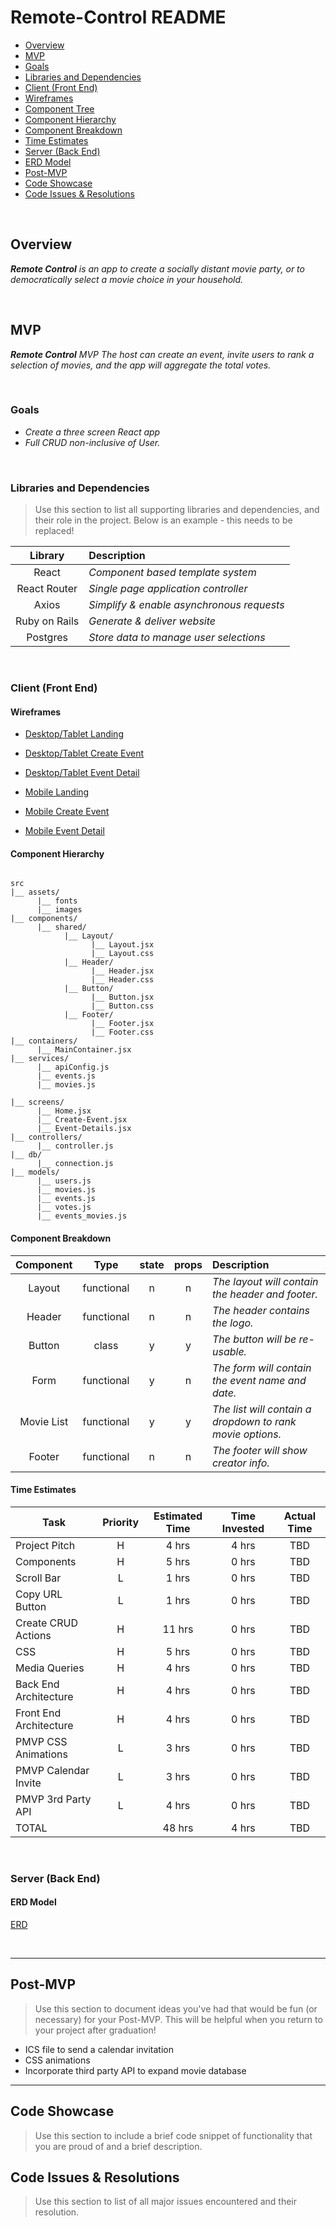# Remote-Control README

- [Overview](#overview)
- [MVP](#mvp)
- [Goals](#goals)
- [Libraries and Dependencies](#libraries-and-dependencies)
- [Client (Front End)](#client-front-end)
- [Wireframes](#wireframes)
- [Component Tree](#component-tree)
- [Component Hierarchy](#component-hierarchy)
- [Component Breakdown](#component-breakdown)
- [Time Estimates](#time-estimates)
- [Server (Back End)](#server-back-end)
- [ERD Model](#erd-model)
- [Post-MVP](#post-mvp)
- [Code Showcase](#code-showcase)
- [Code Issues & Resolutions](#code-issues--resolutions)

<br>

## Overview

_**Remote Control** is an app to create a socially distant movie party, or to democratically select a movie choice in your household._


<br>

## MVP

_**Remote Control** MVP The host can create an event, invite users to rank a selection of movies, and the app will aggregate the total votes._

<br>

### Goals

- _Create a three screen React app_
- _Full CRUD non-inclusive of User._

<br>

### Libraries and Dependencies

> Use this section to list all supporting libraries and dependencies, and their role in the project. Below is an example - this needs to be replaced!

|     Library      | Description                                |
| :--------------: | :----------------------------------------- |
|      React       | _Component based template system_          |
|   React Router   | _Single page application controller_       |
|      Axios       | _Simplify & enable asynchronous requests_  |
|   Ruby on Rails  | _Generate & deliver website_               |
|     Postgres     | _Store data to manage user selections_     |

<br>

### Client (Front End)

#### Wireframes

- [Desktop/Tablet Landing](https://wireframe.cc/pro/pp/5e85b96d2373094)

- [Desktop/Tablet Create Event](https://wireframe.cc/pro/pp/c644b3d5f373098)


- [Desktop/Tablet Event Detail](https://wireframe.cc/pro/pp/2fdd62221373103)


- [Mobile Landing](https://wireframe.cc/pro/pp/5a66f56b0373206)


- [Mobile Create Event](https://wireframe.cc/pro/pp/cdf02791c373208)


- [Mobile Event Detail](https://wireframe.cc/pro/pp/5af0edcad373232)


#### Component Hierarchy 

``` structure

src
|__ assets/
      |__ fonts
      |__ images
|__ components/
      |__ shared/
            |__ Layout/
                  |__ Layout.jsx
                  |__ Layout.css
            |__ Header/
                  |__ Header.jsx
                  |__ Header.css
            |__ Button/
                  |__ Button.jsx
                  |__ Button.css
            |__ Footer/
                  |__ Footer.jsx
                  |__ Footer.css
|__ containers/
      |__ MainContainer.jsx
|__ services/
      |__ apiConfig.js
      |__ events.js
      |__ movies.js

|__ screens/
      |__ Home.jsx
      |__ Create-Event.jsx
      |__ Event-Details.jsx
|__ controllers/
      |__ controller.js
|__ db/
      |__ connection.js
|__ models/
      |__ users.js
      |__ movies.js
      |__ events.js
      |__ votes.js
      |__ events_movies.js

```

#### Component Breakdown


|  Component   |    Type    | state | props | Description                                                      |
| :----------: | :--------: | :---: | :---: | :--------------------------------------------------------------- |
|    Layout    | functional |   n   |   n   | _The layout will contain the header and footer._                 |
|    Header    | functional |   n   |   n   | _The header contains the logo._                                  |
|    Button    |   class    |   y   |   y   | _The button will be re-usable._                                  |
|    Form      | functional |   y   |   n   | _The form will contain the event name and date._                 |
|  Movie List  | functional |   y   |   y   | _The list will contain a dropdown to rank movie options._        |
|    Footer    | functional |   n   |   n   | _The footer will show creator info._                             |

#### Time Estimates


| Task                   | Priority | Estimated Time | Time Invested | Actual Time |
| ---------------------- | :------: | :------------: | :-----------: | :---------: |
| Project Pitch          |    H     |     4 hrs      |     4 hrs     |     TBD     |
| Components             |    H     |     5 hrs      |     0 hrs     |     TBD     |
| Scroll Bar             |    L     |     1 hrs      |     0 hrs     |     TBD     |
| Copy URL Button        |    L     |     1 hrs      |     0 hrs     |     TBD     |
| Create CRUD Actions    |    H     |     11 hrs     |     0 hrs     |     TBD     |
| CSS                    |    H     |     5 hrs      |     0 hrs     |     TBD     |
| Media Queries          |    H     |     4 hrs      |     0 hrs     |     TBD     |
| Back End Architecture  |    H     |     4 hrs      |     0 hrs     |     TBD     |
| Front End Architecture |    H     |     4 hrs      |     0 hrs     |     TBD     |
| PMVP CSS Animations    |    L     |     3 hrs      |     0 hrs     |     TBD     |
| PMVP Calendar Invite   |    L     |     3 hrs      |     0 hrs     |     TBD     |
| PMVP 3rd Party API     |    L     |     4 hrs      |     0 hrs     |     TBD     |
| TOTAL                  |          |     48 hrs     |     4 hrs     |     TBD     |


<br>

### Server (Back End)

#### ERD Model

[ERD](https://app.diagrams.net/#G1RMnx_gqqTcynwnto0csROJLJpaRDixIy)

<br>

***

## Post-MVP

> Use this section to document ideas you've had that would be fun (or necessary) for your Post-MVP. This will be helpful when you return to your project after graduation!
- ICS file to send a calendar invitation
- CSS animations
- Incorporate third party API to expand movie database
***

## Code Showcase

> Use this section to include a brief code snippet of functionality that you are proud of and a brief description.

## Code Issues & Resolutions

> Use this section to list of all major issues encountered and their resolution.
